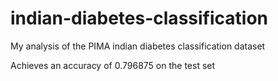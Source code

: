 # indian-diabetes-classification
My analysis of the PIMA indian diabetes classification dataset

Achieves an accuracy of 0.796875 on the test set
